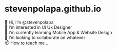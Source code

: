 # stevenpolapa.github.io</br>

👋 Hi, I’m @stevenpolapa</br>
👀 I’m interested in Ui Ux Designer</br>
🌱 I’m currently learning Mobile App & Website Design</br>
💞️ I’m looking to collaborate on whatever</br>
📫 How to reach me ...</br>

